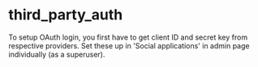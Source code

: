 # third_party_auth

To setup OAuth login, you first have to get client ID and secret key from respective providers. Set these up in 'Social applications' in admin page individually (as a superuser).
